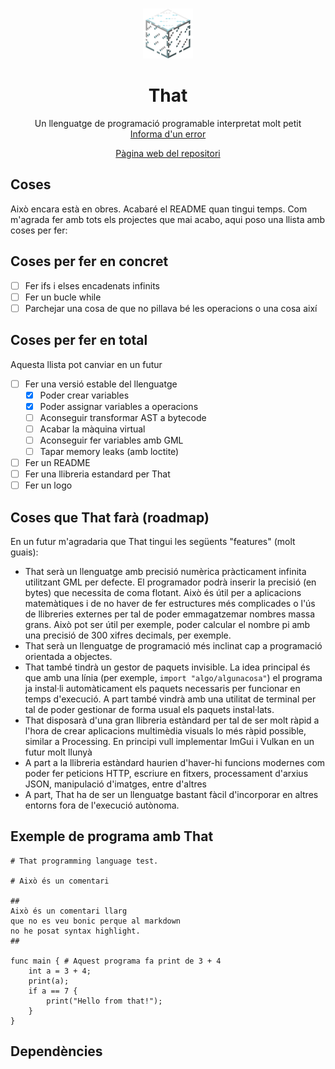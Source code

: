 <br />
 <p align="center">
  <img src="logo.png" alt="Logo" width="80" height="80">

  <h1 align="center">That</h1>
    <p align="center">
    Un llenguatge de programació programable interpretat molt petit
    <br />
    <a href="https://git.aranroig.com/BinarySandia04/that/issues">Informa d'un error</a>
</p>
<p align="center">
  <a href="https://git.aranroig.com/BinarySandia04/that">Pàgina web del repositori</a>
</p>

## Coses
Això encara està en obres. Acabaré el README quan tingui temps. Com m'agrada fer amb tots els projectes que mai acabo, aqui poso una llista amb coses per fer:

## Coses per fer en concret

- [ ] Fer ifs i elses encadenats infinits
- [ ] Fer un bucle while
- [ ] Parchejar una cosa de que no pillava bé les operacions o una cosa així

## Coses per fer en total

Aquesta llista pot canviar en un futur

- [ ] Fer una versió estable del llenguatge
  - [X] Poder crear variables
  - [X] Poder assignar variables a operacions
  - [ ] Aconseguir transformar AST a bytecode
  - [ ] Acabar la màquina virtual
  - [ ] Aconseguir fer variables amb GML
  - [ ] Tapar memory leaks (amb loctite)
- [ ] Fer un README
- [ ] Fer una llibreria estandard per That
- [ ] Fer un logo

## Coses que That farà (roadmap)

En un futur m'agradaria que That tingui les següents "features" (molt guais):

- That serà un llenguatge amb precisió numèrica pràcticament infinita utilitzant GML per defecte. El programador podrà inserir la precisió (en bytes) que necessita de coma flotant. Això és útil per a aplicacions matemàtiques i de no haver de fer estructures més complicades o l'ús de llibreries externes per tal de poder emmagatzemar nombres massa grans. Això pot ser útil per exemple, poder calcular el nombre pi amb una precisió de 300 xifres decimals, per exemple.
- That serà un llenguatge de programació més inclinat cap a programació orientada a objectes.
- That també tindrà un gestor de paquets invisible. La idea principal és que amb una línia (per exemple, `import "algo/algunacosa"`) el programa ja instal·li automàticament els paquets necessaris per funcionar en temps d'execució. A part també vindrà amb una utilitat de terminal per tal de poder gestionar de forma usual els paquets instal·lats.
- That disposarà d'una gran llibreria estàndard per tal de ser molt ràpid a l'hora de crear aplicacions multimèdia visuals lo més ràpid possible, similar a Processing. En principi vull implementar ImGui i Vulkan en un futur molt llunyà
- A part a la llibreria estàndard haurien d'haver-hi funcions modernes com poder fer peticions HTTP, escriure en fitxers, processament d'arxius JSON, manipulació d'imatges, entre d'altres
- A part, That ha de ser un llenguatge bastant fàcil d'incorporar en altres entorns fora de l'execució autònoma.

## Exemple de programa amb That

```
# That programming language test.

# Això és un comentari

##
Això és un comentari llarg
que no es veu bonic perque al markdown
no he posat syntax highlight.
##

func main { # Aquest programa fa print de 3 + 4
    int a = 3 + 4;
    print(a);
    if a == 7 {
        print("Hello from that!");
    }
}
```

## Dependències
